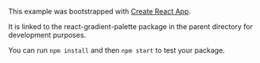 This example was bootstrapped with [Create React App](https://github.com/facebook/create-react-app).

It is linked to the react-gradient-palette package in the parent directory for development purposes.

You can run `npm install` and then `npm start` to test your package.
